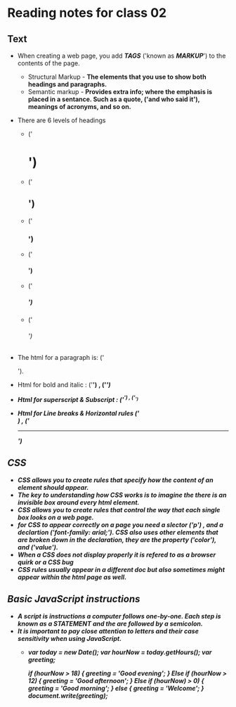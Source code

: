 # Reading notes for class 02

## Text

* When creating a web page, you add **_TAGS_** ('known as **_MARKUP_**') to the contents of the page.
    * Structural Markup - **The elements that you use to show both headings and paragraphs.**
    * Semantic markup - **Provides extra info; where the emphasis is placed in a sentance. Such as a quote, ('and who said it'), meanings of acronyms, and so on.**

* There are 6 levels of headings 
   * ('<h1>')
   * ('<h2>')
   * ('<h3>')
   * ('<h4>')
   * ('<h5>')
   * ('<h6>')

* The html for a paragraph is: ('<p>').
* Html for bold and italic : ('<b>') , ('<i>')
* Html for superscript & Subscript : ('<sup>') , ('<sub>')
* Html for Line breaks & Horizontal rules ('<br />) , ('<hr />')

 ## CSS

* *CSS* allows you to create rules that specify how the content of an element should appear.
* The key to understanding how CSS works is to imagine the there is an invisible box around every html element.
* CSS allows you to create rules that control the way that each single box looks on a web page.
* for CSS to appear correctly on a page you need a slector ('p') , and a declartion ('font-family: arial;').
CSS also uses other elements that are broken down in the declaration, they are the property ('color'), and ('value').
* When a CSS does not display properly it is refered to as a **browser quirk** or a **CSS** bug 
* CSS rules usually appear in a different doc but also sometimes might appear within the html page as well.

## Basic JavaScript instructions

* A script is instructions a computer follows one-by-one. Each step is known as a **STATEMENT** and the are followed by a semicolon.
* It is important to pay close attention to letters and their case sensitivity when using JavaScript.
  * var today = new Date();
    var hourNow = today.getHours();
    var greeting;

    if (hourNow > 18) {
       greeting = 'Good evening';
  } Else if (hourNow > 12) {
    greeting = 'Good afternoon';
  } Else if (hourNow) > 0) {
    greeting = 'Good morning';
  } else {
    greeting = 'Welcome';
  }
  document.write(greeting);
